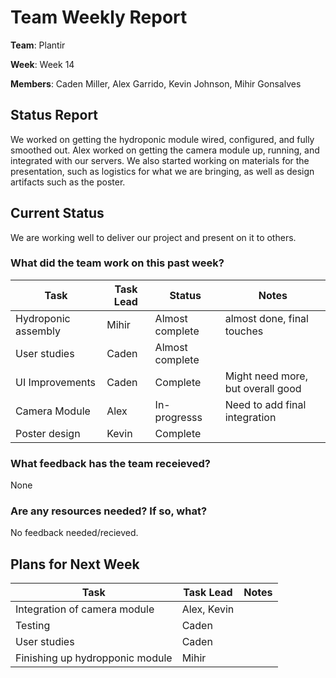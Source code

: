 # Team Weekly Report

**Team**: Plantir

**Week**: Week 14

**Members**: Caden Miller, Alex Garrido, Kevin Johnson, Mihir Gonsalves

## Status Report

We worked on getting the hydroponic module wired, configured, and fully smoothed out. Alex worked on getting the camera module up, running,
and integrated with our servers. We also started working on materials for the presentation, such as logistics for what we are bringing,
as well as design artifacts such as the poster.

## Current Status

We are working well to deliver our project and present on it to others.

### What did the team work on this past week?

| Task | Task Lead | Status | Notes |
| ---- | --------- | ------ | ----- |
|Hydroponic assembly|Mihir|Almost complete|almost done, final touches|
|User studies|Caden|Almost complete|       |
|UI Improvements|Caden|Complete|Might need more, but overall good|
|   Camera Module   |      Alex     |    In-progresss    |   Need to add final integration    |
|   Poster design   |     Kevin      |    Complete    |       |

### What feedback has the team receieved?

None

### Are any resources needed? If so, what?
No feedback needed/recieved.

## Plans for Next Week

| Task | Task Lead | Notes |
| ---- | --------- | ----- |
|Integration of camera module|     Alex, Kevin      |       |
|Testing|Caden|       |
|User studies|     Caden      |       |
|Finishing up hydropponic module|     Mihir      |       |
